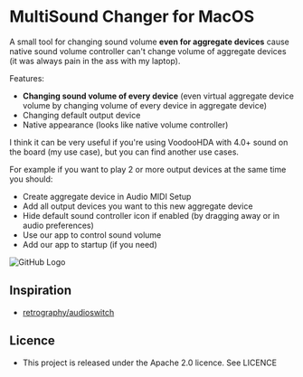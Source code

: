  # MultiSound Changer for MacOS
 
 A small tool for changing sound volume **even for aggregate devices** cause native sound volume controller can't change volume of aggregate devices (it was always pain in the ass with my laptop).

Features:
* **Changing sound volume of every device** (even virtual aggregate device volume by changing volume of every device in aggregate device)
* Changing default output device
* Native appearance (looks like native volume controller)

I think it can be very useful if you're using VoodooHDA with 4.0+ sound on the board (my use case), but you can find another use cases.

For example if you want to play 2 or more output devices at the same time you should:
* Create aggregate device in Audio MIDI Setup
* Add all output devices you want to this new aggregate device
* Hide default sound controller icon if enabled (by dragging away or in audio preferences)
* Use our app to control sound volume
* Add our app to startup (if you need)

![GitHub Logo](https://pp.userapi.com/c636819/v636819907/55c8e/QeAz-PwXh24.jpg)


## Inspiration
* [retrography/audioswitch](https://github.com/retrography/audioswitch)

## Licence
* This project is released under the Apache 2.0 licence. See LICENCE
